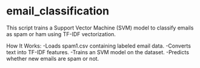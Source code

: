 # email_classification
This script trains a Support Vector Machine (SVM) model to classify emails as spam or ham using TF-IDF vectorization.

How It Works:
-Loads spam1.csv containing labeled email data.
-Converts text into TF-IDF features.
-Trains an SVM model on the dataset.
-Predicts whether new emails are spam or not.
